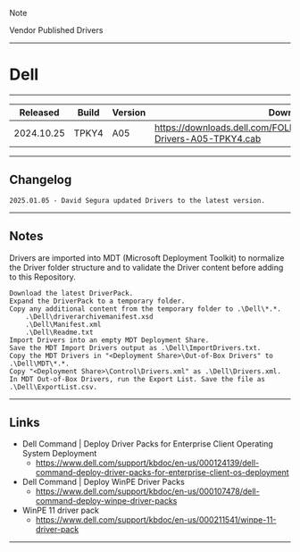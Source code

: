 > [!NOTE]
> Vendor Published Drivers

---

# Dell

---

| Released | Build | Version | Download |
|--|--|--|--|
| 2024.10.25 | TPKY4 | A05 | https://downloads.dell.com/FOLDER12189044M/1/WinPE11.0-Drivers-A05-TPKY4.cab |

---

## Changelog
```
2025.01.05 - David Segura updated Drivers to the latest version.
```

---

## Notes
Drivers are imported into MDT (Microsoft Deployment Toolkit) to normalize the Driver folder structure and to validate the Driver content before adding to this Repository.

```
Download the latest DriverPack.
Expand the DriverPack to a temporary folder.
Copy any additional content from the temporary folder to .\Dell\*.*.
    .\Dell\driverarchivemanifest.xsd
    .\Dell\Manifest.xml
    .\Dell\Readme.txt
Import Drivers into an empty MDT Deployment Share.
Save the MDT Import Drivers output as .\Dell\ImportDrivers.txt.
Copy the MDT Drivers in "<Deployment Share>\Out-of-Box Drivers" to .\Dell\MDT\*.*.
Copy "<Deployment Share>\Control\Drivers.xml" as .\Dell\Drivers.xml.
In MDT Out-of-Box Drivers, run the Export List. Save the file as .\Dell\ExportList.csv.
```
---

## Links
- Dell Command | Deploy Driver Packs for Enterprise Client Operating System Deployment
  - https://www.dell.com/support/kbdoc/en-us/000124139/dell-command-deploy-driver-packs-for-enterprise-client-os-deployment
- Dell Command | Deploy WinPE Driver Packs
  - https://www.dell.com/support/kbdoc/en-us/000107478/dell-command-deploy-winpe-driver-packs
- WinPE 11 driver pack
  - https://www.dell.com/support/kbdoc/en-us/000211541/winpe-11-driver-pack

---